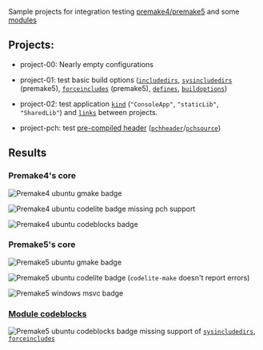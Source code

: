 Sample projects for integration testing [premake4/premake5](https://premake.github.io/) and some [modules](https://premake.github.io/community/modules)

## Projects:

- project-00:
Nearly empty configurations

- project-01:
test basic build options ([`includedirs`](https://premake.github.io/docs/includedirs), [`sysincludedirs`](https://premake.github.io/docs/sysincludedirs) (premake5), [`forceincludes`](https://premake.github.io/docs/forceincludes) (premake5), [`defines`](https://premake.github.io/docs/defines), [`buildoptions`](https://premake.github.io/docs/buildoptions))

- project-02:
test application [`kind`](https://premake.github.io/docs/kind) (`"ConsoleApp"`, `"staticLib"`, `"SharedLib"`) and [`links`](https://premake.github.io/docs/links) between projects.

- project-pch:
test [pre-compiled header](https://premake.github.io/docs/Precompiled-Headers) ([`pchheader`](https://premake.github.io/docs/pchheader)/[`pchsource`](https://premake.github.io/docs/pchsource))

## Results

### Premake4's core

![Premake4 ubuntu gmake badge](https://github.com/Jarod42/premake-sample-projects/workflows/premake4-ubuntu-gmake/badge.svg)

![Premake4 ubuntu codelite badge](https://github.com/Jarod42/premake-sample-projects/workflows/premake4-ubuntu-codelite/badge.svg) missing pch support

![Premake4 ubuntu codeblocks badge](https://github.com/Jarod42/premake-sample-projects/workflows/premake4-ubuntu-codeblocks/badge.svg)

### Premake5's core

![Premake5 ubuntu gmake badge](https://github.com/Jarod42/premake-sample-projects/workflows/premake5-ubuntu-gmake/badge.svg)

![Premake5 ubuntu codelite badge](https://github.com/Jarod42/premake-sample-projects/workflows/premake5-ubuntu-codelite/badge.svg) (`codelite-make` doesn't report errors)

![Premake5 windows msvc badge](https://github.com/Jarod42/premake-sample-projects/workflows/premake5-windows-msvc/badge.svg)

### [Module codeblocks](https://github.com/chris-be/premake-codeblocks)

![Premake5 ubuntu codeblocks badge](https://github.com/Jarod42/premake-sample-projects/workflows/premake5-ubuntu-codeblocks/badge.svg) missing support of [`sysincludedirs`](https://premake.github.io/docs/sysincludedirs), [`forceincludes`](https://premake.github.io/docs/forceincludes)
